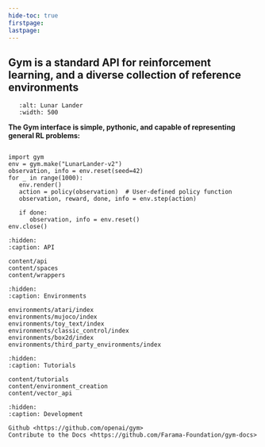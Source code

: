 ```yaml
---
hide-toc: true
firstpage:
lastpage:
---
```


## Gym is a standard API for reinforcement learning, and a diverse collection of reference environments


```{figure} _static/videos/box2d/lunar_lander_continuous.gif
   :alt: Lunar Lander
   :width: 500
```

**The Gym interface is simple, pythonic, and capable of representing general RL problems:**

```{code-block} python

import gym
env = gym.make("LunarLander-v2")
observation, info = env.reset(seed=42)
for _ in range(1000):
   env.render()
   action = policy(observation)  # User-defined policy function
   observation, reward, done, info = env.step(action)

   if done:
      observation, info = env.reset()
env.close()
``` 

```{toctree}
:hidden:
:caption: API

content/api
content/spaces
content/wrappers
```

```{toctree}
:hidden:
:caption: Environments

environments/atari/index
environments/mujoco/index
environments/toy_text/index
environments/classic_control/index
environments/box2d/index
environments/third_party_environments/index
```

```{toctree}
:hidden:
:caption: Tutorials

content/tutorials
content/environment_creation
content/vector_api
```

```{toctree}
:hidden:
:caption: Development

Github <https://github.com/openai/gym>
Contribute to the Docs <https://github.com/Farama-Foundation/gym-docs>

```

